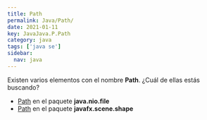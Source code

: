 ```yaml
---
title: Path
permalink: Java/Path/
date: 2021-01-11
key: JavaJava.P.Path
category: java
tags: ['java se']
sidebar: 
  nav: java
---
```


Existen varios elementos con el nombre **Path**. ¿Cuál de ellas estás buscando?
<ul>
<li><a href="/Java/Path-java-nio-file/">Path</a> en el paquete <strong>java.nio.file</strong></li>
<li><a href="/Java/Path-javafx-scene-shape/">Path</a> en el paquete <strong>javafx.scene.shape</strong></li>
<ul>

